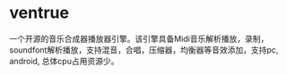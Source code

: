 # ventrue
一个开源的音乐合成器播放器引擎。该引擎具备Midi音乐解析播放，录制，soundfont解析播放，支持混音，合唱，压缩器，均衡器等音效添加，支持pc, android, 总体cpu占用资源少。

